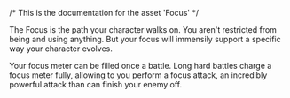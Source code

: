 /* This is the documentation for the asset 'Focus' */

The Focus is the path your character walks on. You aren't restricted from being and using anything. But your focus will immensily support a specific way
your character evolves.

Your focus meter can be filled once a battle. Long hard battles charge a focus meter fully, allowing to you perform a focus attack, an incredibly powerful attack than can finish your enemy off.